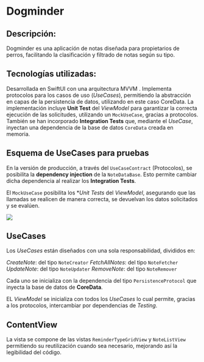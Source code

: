 # Dogminder

## Descripción:

Dogminder es una aplicación de notas diseñada para propietarios de perros, facilitando la clasificación y filtrado de notas según su tipo.

## Tecnologías utilizadas:

Desarrollada en SwiftUI con una arquitectura MVVM . Implementa protocolos para los casos de uso (*UseCases*), permitiendo la abstracción en capas de la persistencia de datos, utilizando en este caso CoreData. La implementación incluye **Unit Test** del *ViewModel* para garantizar la correcta ejecución de las solicitudes, utilizando un `MockUseCase`, gracias a protocolos. También se han incorporado **Integration Tests** que, mediante el *UseCase*, inyectan una dependencia de la base de datos `CoreData` creada en memoria.

## Esquema de UseCases para pruebas

En la versión de producción, a través del `UseCaseContract` (Protocolos), se posibilita la **dependency injection** de la `NoteDataBase`. Esto permite cambiar dicha dependencia al realizar los **Integration Tests**.

El `MockUseCase` posibilita los **Unit Tests* del *ViewModel*, asegurando que las llamadas se realicen de manera correcta, se devuelvan los datos solicitados y se evalúen.

![](https://github.com/airaizos/DogMinder/blob/7b221039584a618ed5f82ac0e7d263b43119b96d/DogMinder/Testing.png)

## UseCases

Los *UseCases* están diseñados con una sola responsabilidad, divididos en:

*CreateNote*: del tipo `NoteCreator`
*FetchAllNotes*: del tipo `NoteFetcher`
*UpdateNote*: del tipo `NoteUpdater`
*RemoveNote*: del tipo `NoteRemover`

Cada uno se inicializa con la dependencia del tipo `PersistenceProtocol` que inyecta la base de datos de **CoreData**.

EL *ViewModel* se inicializa con todos los *UseCases* lo cual permite, gracias a los protocolos, intercambiar por dependencias de *Testing*.

## ContentView
La vista se compone de las vistas `ReminderTypeGridView` y `NoteListView` permitiendo su reutilización cuando sea necesario, mejorando así la legibilidad del código.
